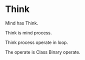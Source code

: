 # Think

Mind has Think.

Think is mind process.

Think process operate in loop.

The operate is Class Binary operate.

